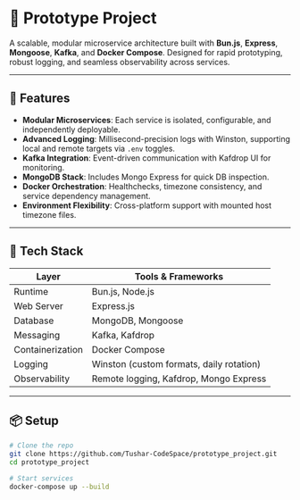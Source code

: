 # 🧱 Prototype Project

A scalable, modular microservice architecture built with **Bun.js**, **Express**, **Mongoose**, **Kafka**, and **Docker Compose**. Designed for rapid prototyping, robust logging, and seamless observability across services.

---

## 🚀 Features

- **Modular Microservices**: Each service is isolated, configurable, and independently deployable.
- **Advanced Logging**: Millisecond-precision logs with Winston, supporting local and remote targets via `.env` toggles.
- **Kafka Integration**: Event-driven communication with Kafdrop UI for monitoring.
- **MongoDB Stack**: Includes Mongo Express for quick DB inspection.
- **Docker Orchestration**: Healthchecks, timezone consistency, and service dependency management.
- **Environment Flexibility**: Cross-platform support with mounted host timezone files.

---

## 🧰 Tech Stack

| Layer            | Tools & Frameworks                          |
|------------------|---------------------------------------------|
| Runtime          | Bun.js, Node.js                             |
| Web Server       | Express.js                                  |
| Database         | MongoDB, Mongoose                           |
| Messaging        | Kafka, Kafdrop                              |
| Containerization | Docker Compose                              |
| Logging          | Winston (custom formats, daily rotation)    |
| Observability    | Remote logging, Kafdrop, Mongo Express      |

---

## 📦 Setup

```bash
# Clone the repo
git clone https://github.com/Tushar-CodeSpace/prototype_project.git
cd prototype_project

# Start services
docker-compose up --build